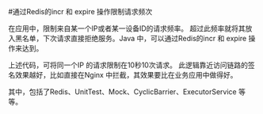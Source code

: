 #通过Redis的incr 和 expire 操作限制请求频次

在应用中，限制来自某一个IP或者某一设备ID的请求频率。
超过此频率就将其放入黑名单，下次请求直接拒绝服务。Java 中，可以通过Redis的incr 和 expire 操作来达到。

上述代码，可将同一个IP 的请求限制在10秒10次请求。
此逻辑靠近访问链路的签名效果越好，比如直接在Nginx 中拦截，其效果要比在业务应用中做得好。

其中，包括了Redis、UnitTest、Mock、CyclicBarrier、ExecutorService 等等。